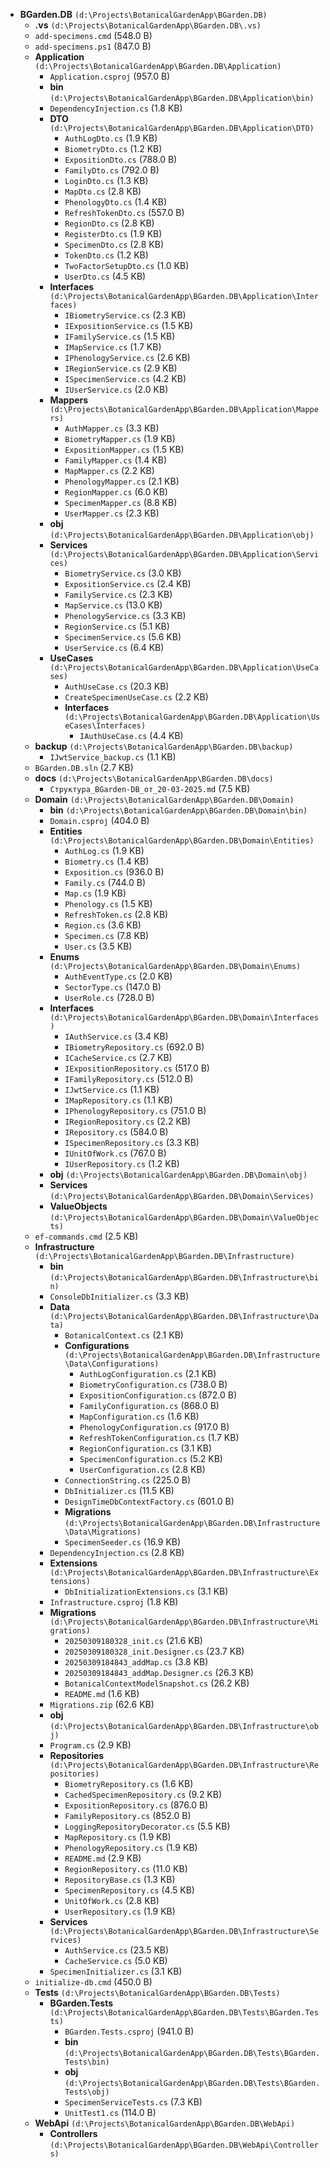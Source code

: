 - **BGarden.DB** `(d:\Projects\BotanicalGardenApp\BGarden.DB)`
  - **.vs** `(d:\Projects\BotanicalGardenApp\BGarden.DB\.vs)`
  - `add-specimens.cmd` (548.0 B)
  - `add-specimens.ps1` (847.0 B)
  - **Application** `(d:\Projects\BotanicalGardenApp\BGarden.DB\Application)`
    - `Application.csproj` (957.0 B)
    - **bin** `(d:\Projects\BotanicalGardenApp\BGarden.DB\Application\bin)`
    - `DependencyInjection.cs` (1.8 KB)
    - **DTO** `(d:\Projects\BotanicalGardenApp\BGarden.DB\Application\DTO)`
      - `AuthLogDto.cs` (1.9 KB)
      - `BiometryDto.cs` (1.2 KB)
      - `ExpositionDto.cs` (788.0 B)
      - `FamilyDto.cs` (792.0 B)
      - `LoginDto.cs` (1.3 KB)
      - `MapDto.cs` (2.8 KB)
      - `PhenologyDto.cs` (1.4 KB)
      - `RefreshTokenDto.cs` (557.0 B)
      - `RegionDto.cs` (2.8 KB)
      - `RegisterDto.cs` (1.9 KB)
      - `SpecimenDto.cs` (2.8 KB)
      - `TokenDto.cs` (1.2 KB)
      - `TwoFactorSetupDto.cs` (1.0 KB)
      - `UserDto.cs` (4.5 KB)
    - **Interfaces** `(d:\Projects\BotanicalGardenApp\BGarden.DB\Application\Interfaces)`
      - `IBiometryService.cs` (2.3 KB)
      - `IExpositionService.cs` (1.5 KB)
      - `IFamilyService.cs` (1.5 KB)
      - `IMapService.cs` (1.7 KB)
      - `IPhenologyService.cs` (2.6 KB)
      - `IRegionService.cs` (2.9 KB)
      - `ISpecimenService.cs` (4.2 KB)
      - `IUserService.cs` (2.0 KB)
    - **Mappers** `(d:\Projects\BotanicalGardenApp\BGarden.DB\Application\Mappers)`
      - `AuthMapper.cs` (3.3 KB)
      - `BiometryMapper.cs` (1.9 KB)
      - `ExpositionMapper.cs` (1.5 KB)
      - `FamilyMapper.cs` (1.4 KB)
      - `MapMapper.cs` (2.2 KB)
      - `PhenologyMapper.cs` (2.1 KB)
      - `RegionMapper.cs` (6.0 KB)
      - `SpecimenMapper.cs` (8.8 KB)
      - `UserMapper.cs` (2.3 KB)
    - **obj** `(d:\Projects\BotanicalGardenApp\BGarden.DB\Application\obj)`
    - **Services** `(d:\Projects\BotanicalGardenApp\BGarden.DB\Application\Services)`
      - `BiometryService.cs` (3.0 KB)
      - `ExpositionService.cs` (2.4 KB)
      - `FamilyService.cs` (2.3 KB)
      - `MapService.cs` (13.0 KB)
      - `PhenologyService.cs` (3.3 KB)
      - `RegionService.cs` (5.1 KB)
      - `SpecimenService.cs` (5.6 KB)
      - `UserService.cs` (6.4 KB)
    - **UseCases** `(d:\Projects\BotanicalGardenApp\BGarden.DB\Application\UseCases)`
      - `AuthUseCase.cs` (20.3 KB)
      - `CreateSpecimenUseCase.cs` (2.2 KB)
      - **Interfaces** `(d:\Projects\BotanicalGardenApp\BGarden.DB\Application\UseCases\Interfaces)`
        - `IAuthUseCase.cs` (4.4 KB)
  - **backup** `(d:\Projects\BotanicalGardenApp\BGarden.DB\backup)`
    - `IJwtService_backup.cs` (1.1 KB)
  - `BGarden.DB.sln` (2.7 KB)
  - **docs** `(d:\Projects\BotanicalGardenApp\BGarden.DB\docs)`
    - `Структура_BGarden-DB_от_20-03-2025.md` (7.5 KB)
  - **Domain** `(d:\Projects\BotanicalGardenApp\BGarden.DB\Domain)`
    - **bin** `(d:\Projects\BotanicalGardenApp\BGarden.DB\Domain\bin)`
    - `Domain.csproj` (404.0 B)
    - **Entities** `(d:\Projects\BotanicalGardenApp\BGarden.DB\Domain\Entities)`
      - `AuthLog.cs` (1.9 KB)
      - `Biometry.cs` (1.4 KB)
      - `Exposition.cs` (936.0 B)
      - `Family.cs` (744.0 B)
      - `Map.cs` (1.9 KB)
      - `Phenology.cs` (1.5 KB)
      - `RefreshToken.cs` (2.8 KB)
      - `Region.cs` (3.6 KB)
      - `Specimen.cs` (7.8 KB)
      - `User.cs` (3.5 KB)
    - **Enums** `(d:\Projects\BotanicalGardenApp\BGarden.DB\Domain\Enums)`
      - `AuthEventType.cs` (2.0 KB)
      - `SectorType.cs` (147.0 B)
      - `UserRole.cs` (728.0 B)
    - **Interfaces** `(d:\Projects\BotanicalGardenApp\BGarden.DB\Domain\Interfaces)`
      - `IAuthService.cs` (3.4 KB)
      - `IBiometryRepository.cs` (692.0 B)
      - `ICacheService.cs` (2.7 KB)
      - `IExpositionRepository.cs` (517.0 B)
      - `IFamilyRepository.cs` (512.0 B)
      - `IJwtService.cs` (1.1 KB)
      - `IMapRepository.cs` (1.1 KB)
      - `IPhenologyRepository.cs` (751.0 B)
      - `IRegionRepository.cs` (2.2 KB)
      - `IRepository.cs` (584.0 B)
      - `ISpecimenRepository.cs` (3.3 KB)
      - `IUnitOfWork.cs` (767.0 B)
      - `IUserRepository.cs` (1.2 KB)
    - **obj** `(d:\Projects\BotanicalGardenApp\BGarden.DB\Domain\obj)`
    - **Services** `(d:\Projects\BotanicalGardenApp\BGarden.DB\Domain\Services)`
    - **ValueObjects** `(d:\Projects\BotanicalGardenApp\BGarden.DB\Domain\ValueObjects)`
  - `ef-commands.cmd` (2.5 KB)
  - **Infrastructure** `(d:\Projects\BotanicalGardenApp\BGarden.DB\Infrastructure)`
    - **bin** `(d:\Projects\BotanicalGardenApp\BGarden.DB\Infrastructure\bin)`
    - `ConsoleDbInitializer.cs` (3.3 KB)
    - **Data** `(d:\Projects\BotanicalGardenApp\BGarden.DB\Infrastructure\Data)`
      - `BotanicalContext.cs` (2.1 KB)
      - **Configurations** `(d:\Projects\BotanicalGardenApp\BGarden.DB\Infrastructure\Data\Configurations)`
        - `AuthLogConfiguration.cs` (2.1 KB)
        - `BiometryConfiguration.cs` (738.0 B)
        - `ExpositionConfiguration.cs` (872.0 B)
        - `FamilyConfiguration.cs` (868.0 B)
        - `MapConfiguration.cs` (1.6 KB)
        - `PhenologyConfiguration.cs` (917.0 B)
        - `RefreshTokenConfiguration.cs` (1.7 KB)
        - `RegionConfiguration.cs` (3.1 KB)
        - `SpecimenConfiguration.cs` (5.2 KB)
        - `UserConfiguration.cs` (2.8 KB)
      - `ConnectionString.cs` (225.0 B)
      - `DbInitializer.cs` (11.5 KB)
      - `DesignTimeDbContextFactory.cs` (601.0 B)
      - **Migrations** `(d:\Projects\BotanicalGardenApp\BGarden.DB\Infrastructure\Data\Migrations)`
      - `SpecimenSeeder.cs` (16.9 KB)
    - `DependencyInjection.cs` (2.8 KB)
    - **Extensions** `(d:\Projects\BotanicalGardenApp\BGarden.DB\Infrastructure\Extensions)`
      - `DbInitializationExtensions.cs` (3.1 KB)
    - `Infrastructure.csproj` (1.8 KB)
    - **Migrations** `(d:\Projects\BotanicalGardenApp\BGarden.DB\Infrastructure\Migrations)`
      - `20250309180328_init.cs` (21.6 KB)
      - `20250309180328_init.Designer.cs` (23.7 KB)
      - `20250309184843_addMap.cs` (3.8 KB)
      - `20250309184843_addMap.Designer.cs` (26.3 KB)
      - `BotanicalContextModelSnapshot.cs` (26.2 KB)
      - `README.md` (1.6 KB)
    - `Migrations.zip` (62.6 KB)
    - **obj** `(d:\Projects\BotanicalGardenApp\BGarden.DB\Infrastructure\obj)`
    - `Program.cs` (2.9 KB)
    - **Repositories** `(d:\Projects\BotanicalGardenApp\BGarden.DB\Infrastructure\Repositories)`
      - `BiometryRepository.cs` (1.6 KB)
      - `CachedSpecimenRepository.cs` (9.2 KB)
      - `ExpositionRepository.cs` (876.0 B)
      - `FamilyRepository.cs` (852.0 B)
      - `LoggingRepositoryDecorator.cs` (5.5 KB)
      - `MapRepository.cs` (1.9 KB)
      - `PhenologyRepository.cs` (1.9 KB)
      - `README.md` (2.9 KB)
      - `RegionRepository.cs` (11.0 KB)
      - `RepositoryBase.cs` (1.3 KB)
      - `SpecimenRepository.cs` (4.5 KB)
      - `UnitOfWork.cs` (2.8 KB)
      - `UserRepository.cs` (1.9 KB)
    - **Services** `(d:\Projects\BotanicalGardenApp\BGarden.DB\Infrastructure\Services)`
      - `AuthService.cs` (23.5 KB)
      - `CacheService.cs` (5.0 KB)
    - `SpecimenInitializer.cs` (3.1 KB)
  - `initialize-db.cmd` (450.0 B)
  - **Tests** `(d:\Projects\BotanicalGardenApp\BGarden.DB\Tests)`
    - **BGarden.Tests** `(d:\Projects\BotanicalGardenApp\BGarden.DB\Tests\BGarden.Tests)`
      - `BGarden.Tests.csproj` (941.0 B)
      - **bin** `(d:\Projects\BotanicalGardenApp\BGarden.DB\Tests\BGarden.Tests\bin)`
      - **obj** `(d:\Projects\BotanicalGardenApp\BGarden.DB\Tests\BGarden.Tests\obj)`
      - `SpecimenServiceTests.cs` (7.3 KB)
      - `UnitTest1.cs` (114.0 B)
  - **WebApi** `(d:\Projects\BotanicalGardenApp\BGarden.DB\WebApi)`
    - **Controllers** `(d:\Projects\BotanicalGardenApp\BGarden.DB\WebApi\Controllers)`
